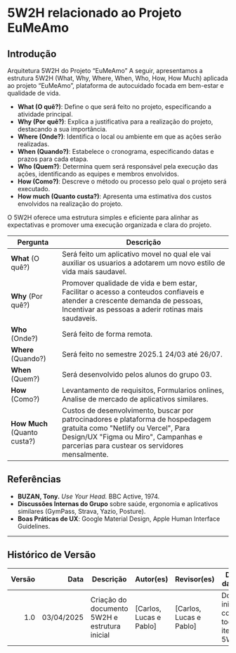 # __5W2H relacionado ao Projeto EuMeAmo__

## __Introdução__

Arquitetura 5W2H do Projeto “EuMeAmo”
 A seguir, apresentamos a estrutura 5W2H (What, Why, Where, When, Who, How, How Much) aplicada ao projeto “EuMeAmo”, plataforma de autocuidado focada em bem-estar e qualidade de vida.

- **What (O quê?)**: Define o que será feito no projeto, especificando a atividade principal.
- **Why (Por quê?)**: Explica a justificativa para a realização do projeto, destacando a sua importância.
- **Where (Onde?)**: Identifica o local ou ambiente em que as ações serão realizadas.
- **When (Quando?)**: Estabelece o cronograma, especificando datas e prazos para cada etapa.
- **Who (Quem?)**: Determina quem será responsável pela execução das ações, identificando as equipes e membros envolvidos.
- **How (Como?)**: Descreve o método ou processo pelo qual o projeto será executado.
- **How much (Quanto custa?)**: Apresenta uma estimativa dos custos envolvidos na realização do projeto.

O 5W2H oferece uma estrutura simples e eficiente para alinhar as expectativas e promover uma execução organizada e clara do projeto.


| Pergunta                | Descrição                                                                                                                                                                                                                                                                                                                                     |
|-------------------------|-----------------------------------------------------------------------------------------------------------------------------------------------------------------------------------------------------------------------------------------------------------------------------------------------------------------------------------------------|
| **What** (O quê?)|Será feito um aplicativo movel no qual ele vai auxiliar os usuarios a adotarem um novo estilo de vida mais saudavel. |
| **Why** (Por quê?)|Promover qualidade de vida e bem estar, Facilitar o acesso a conteudos confiaveis e atender a crescente demanda de pessoas, Incentivar as pessoas a aderir rotinas mais saudaveis.|
| **Who** (Onde?)|Será feito de forma remota.|
| **Where** (Quando?)|Será feito no semestre 2025.1 24/03 até 26/07.|
| **When** (Quem?)|Será desenvolvido pelos alunos do grupo 03. |
| **How** (Como?)| Levantamento de requisitos, Formularios onlines, Analise de mercado de aplicativos similares.|
| **How Much** (Quanto custa?)|Custos de desenvolvimento, buscar por patrocinadores e plataforma de hospedagem gratuita como "Netlify ou Vercel", Para Design/UX "Figma ou Miro", Campanhas e parcerias para custear os servidores mensalmente.  |

## Referências

- **BUZAN, Tony.** *Use Your Head.* BBC Active, 1974.  
- **Discussões Internas do Grupo** sobre saúde, ergonomia e aplicativos similares (GymPass, Strava, Yazio, Posture).  
- **Boas Práticas de UX**: Google Material Design, Apple Human Interface Guidelines.  

---

## Histórico de Versão

| **Versão** | **Data**    | **Descrição**                                             | **Autor(es)**          | **Revisor(es)**         | **Detalhes da Revisão**                                                     |
|-----------:|------------:|-----------------------------------------------------------|------------------------|-------------------------|-----------------------------------------------------------------------------|
| 1.0        | 03/04/2025  | Criação do documento 5W2H e estrutura inicial            | [Carlos, Lucas e Pablo]         | [Carlos, Lucas e Pablo]          | Documento inicial contendo todos os itens do 5W2H.                          |